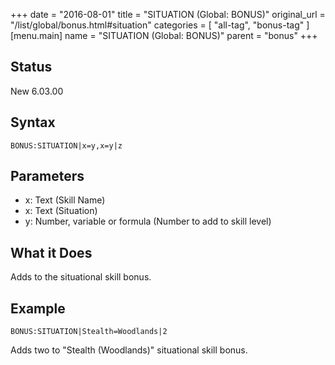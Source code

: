+++
date = "2016-08-01"
title = "SITUATION (Global: BONUS)"
original_url = "/list/global/bonus.html#situation"
categories = [ "all-tag", "bonus-tag" ]
[menu.main]
    name = "SITUATION (Global: BONUS)"
    parent = "bonus"
+++

## Status

New 6.03.00

## Syntax

`BONUS:SITUATION|x=y,x=y|z`

## Parameters

-   x: Text (Skill Name)
-   x: Text (Situation)
-   y: Number, variable or formula (Number to add to
    skill level)



What it Does
------------

Adds to the situational skill bonus.

Example
-------

`BONUS:SITUATION|Stealth=Woodlands|2`

Adds two to "Stealth (Woodlands)" situational skill bonus.

